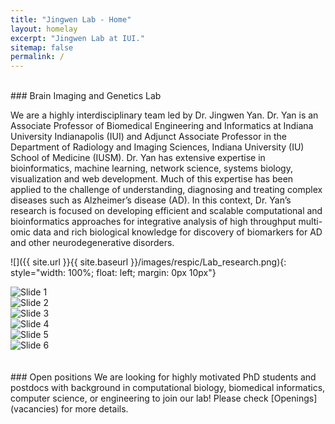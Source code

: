 ```yaml
---
title: "Jingwen Lab - Home"
layout: homelay
excerpt: "Jingwen Lab at IUI."
sitemap: false
permalink: /
---
```



<br/>
### Brain Imaging and Genetics Lab

We are a highly interdisciplinary team led by Dr. Jingwen Yan. Dr. Yan is an Associate Professor of Biomedical Engineering and Informatics at Indiana University Indianapolis (IUI) and Adjunct Associate Professor in the Department of Radiology and Imaging Sciences, Indiana University (IU) School of Medicine (IUSM). Dr. Yan has extensive expertise in bioinformatics, machine learning, network science, systems biology, visualization and web development. Much of this expertise has been applied to the challenge of understanding, diagnosing and treating complex diseases such as Alzheimer’s disease (AD). In this context, Dr. Yan’s research is focused on developing efficient and scalable computational and bioinformatics approaches for integrative analysis of high throughput multi-omic data and rich biological knowledge for discovery of biomarkers for AD and other neurodegenerative disorders. 


![]({{ site.url }}{{ site.baseurl }}/images/respic/Lab_research.png){: style="width: 100%; float: left; margin: 0px 10px"} 

<!-- Items -->
<div class="carousel-inner" markdown="0">
    <div class="item active">
        <img src="{{ site.url }}{{ site.baseurl }}/images/respic/Lab_research.png" alt="Slide 1" />
    </div>
    <div class="item">
        <img src="{{ site.url }}{{ site.baseurl }}/images/respic/Lab_research.png" alt="Slide 2" />
    </div>
    <div class="item">
        <img src="{{ site.url }}{{ site.baseurl }}/images/respic/Lab_research.png" alt="Slide 3" />
    </div>
    <div class="item">
        <img src="{{ site.url }}{{ site.baseurl }}/images/respic/Lab_research.png" alt="Slide 4" />
    </div>
    <div class="item">
        <img src="{{ site.url }}{{ site.baseurl }}/images/respic/Lab_research.png" alt="Slide 5" />
    </div>       
     <div class="item">
        <img src="{{ site.url }}{{ site.baseurl }}/images/respic/Lab_research.png" alt="Slide 6" />
    </div>
</div>


<br/>
<br/>
### Open positions
We are looking for highly motivated PhD students and postdocs with background in computational biology, biomedical informatics, computer science, or engineering to join our lab! Please check [Openings](vacancies) for more details. 

